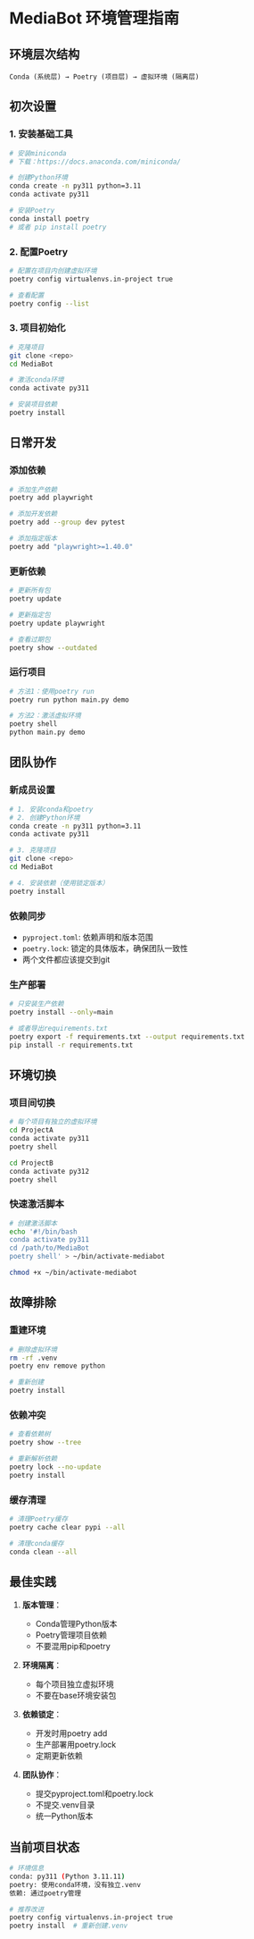 # MediaBot 环境管理指南

## 环境层次结构

```
Conda (系统层) → Poetry (项目层) → 虚拟环境 (隔离层)
```

## 初次设置

### 1. 安装基础工具
```bash
# 安装miniconda
# 下载：https://docs.anaconda.com/miniconda/

# 创建Python环境
conda create -n py311 python=3.11
conda activate py311

# 安装Poetry
conda install poetry
# 或者 pip install poetry
```

### 2. 配置Poetry
```bash
# 配置在项目内创建虚拟环境
poetry config virtualenvs.in-project true

# 查看配置
poetry config --list
```

### 3. 项目初始化
```bash
# 克隆项目
git clone <repo>
cd MediaBot

# 激活conda环境
conda activate py311

# 安装项目依赖
poetry install
```

## 日常开发

### 添加依赖
```bash
# 添加生产依赖
poetry add playwright

# 添加开发依赖
poetry add --group dev pytest

# 添加指定版本
poetry add "playwright>=1.40.0"
```

### 更新依赖
```bash
# 更新所有包
poetry update

# 更新指定包
poetry update playwright

# 查看过期包
poetry show --outdated
```

### 运行项目
```bash
# 方法1：使用poetry run
poetry run python main.py demo

# 方法2：激活虚拟环境
poetry shell
python main.py demo
```

## 团队协作

### 新成员设置
```bash
# 1. 安装conda和poetry
# 2. 创建Python环境
conda create -n py311 python=3.11
conda activate py311

# 3. 克隆项目
git clone <repo>
cd MediaBot

# 4. 安装依赖（使用锁定版本）
poetry install
```

### 依赖同步
- `pyproject.toml`: 依赖声明和版本范围
- `poetry.lock`: 锁定的具体版本，确保团队一致性
- 两个文件都应该提交到git

### 生产部署
```bash
# 只安装生产依赖
poetry install --only=main

# 或者导出requirements.txt
poetry export -f requirements.txt --output requirements.txt
pip install -r requirements.txt
```

## 环境切换

### 项目间切换
```bash
# 每个项目有独立的虚拟环境
cd ProjectA
conda activate py311
poetry shell

cd ProjectB  
conda activate py312
poetry shell
```

### 快速激活脚本
```bash
# 创建激活脚本
echo '#!/bin/bash
conda activate py311
cd /path/to/MediaBot
poetry shell' > ~/bin/activate-mediabot

chmod +x ~/bin/activate-mediabot
```

## 故障排除

### 重建环境
```bash
# 删除虚拟环境
rm -rf .venv
poetry env remove python

# 重新创建
poetry install
```

### 依赖冲突
```bash
# 查看依赖树
poetry show --tree

# 重新解析依赖
poetry lock --no-update
poetry install
```

### 缓存清理
```bash
# 清理Poetry缓存
poetry cache clear pypi --all

# 清理conda缓存
conda clean --all
```

## 最佳实践

1. **版本管理**：
   - Conda管理Python版本
   - Poetry管理项目依赖
   - 不要混用pip和poetry

2. **环境隔离**：
   - 每个项目独立虚拟环境
   - 不要在base环境安装包

3. **依赖锁定**：
   - 开发时用poetry add
   - 生产部署用poetry.lock
   - 定期更新依赖

4. **团队协作**：
   - 提交pyproject.toml和poetry.lock
   - 不提交.venv目录
   - 统一Python版本

## 当前项目状态

```bash
# 环境信息
conda: py311 (Python 3.11.11)
poetry: 使用conda环境，没有独立.venv
依赖: 通过poetry管理

# 推荐改进
poetry config virtualenvs.in-project true
poetry install  # 重新创建.venv
``` 